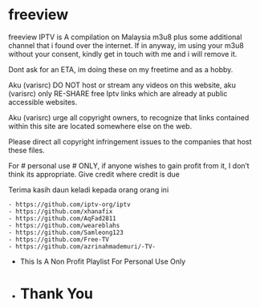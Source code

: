 # freeview

freeview IPTV is A compilation on Malaysia m3u8 plus some additional channel that i found over the internet. If in anyway, im using your m3u8 without your consent, kindly get in touch with me and i will remove it.

Dont ask for an ETA, im doing these on my freetime and as a hobby.

Aku (varisrc) DO NOT host or stream any videos on this website, aku (varisrc) only RE-SHARE free Iptv links which are already at public accessible websites.

Aku (varisrc) urge all copyright owners, to recognize that links contained within this site are located somewhere else on the web.

Please direct all copyright infringement issues to the companies that host these files.

For # personal use # ONLY, if anyone wishes to gain profit from it, I don’t think its appropriate. Give credit where credit is due

Terima kasih daun keladi kepada orang orang ini

	- https://github.com/iptv-org/iptv
	- https://github.com/xhanafix
	- https://github.com/AqFad2811
	- https://github.com/weareblahs
	- https://github.com/Samleong123
	- https://github.com/Free-TV
	- https://github.com/azrinahmademuri/-TV-
	
-	This Is A Non Profit Playlist For Personal Use Only
-	#		Thank You

